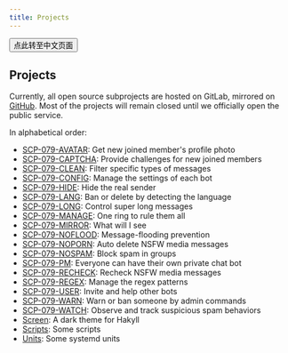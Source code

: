 ```yaml
---
title: Projects
---
```


<button onmouseover="PlaySound('totop1')" onmouseout="StopSound('totop1')" onclick="window.location.href = '/projects-zh/';" class="zh">点此转至中文页面</button>

## Projects

Currently, all open source subprojects are hosted on GitLab, mirrored on [GitHub](https://github.com/scp-079). Most of the projects will remain closed until we officially open the public service.

In alphabetical order:

- [SCP-079-AVATAR](https://github.com/scp-079/scp-079-avatar): 
Get new joined member's profile photo
- [SCP-079-CAPTCHA](https://github.com/scp-079/scp-079-captcha):
Provide challenges for new joined members
- [SCP-079-CLEAN](https://github.com/scp-079/scp-079-clean): 
Filter specific types of messages
- [SCP-079-CONFIG](https://github.com/scp-079/scp-079-config): 
Manage the settings of each bot
- [SCP-079-HIDE](https://github.com/scp-079/scp-079-hide): 
Hide the real sender
- [SCP-079-LANG](https://github.com/scp-079/scp-079-lang): 
Ban or delete by detecting the language
- [SCP-079-LONG](https://github.com/scp-079/scp-079-long): 
Control super long messages
- [SCP-079-MANAGE](https://github.com/scp-079/scp-079-manage): 
One ring to rule them all
- [SCP-079-MIRROR](https://github.com/scp-079/scp-079-mirror): 
What will I see
- [SCP-079-NOFLOOD](https://github.com/scp-079/scp-079-noflood): 
Message-flooding prevention
- [SCP-079-NOPORN](https://github.com/scp-079/scp-079-noporn): 
Auto delete NSFW media messages
- [SCP-079-NOSPAM](https://github.com/scp-079/scp-079-nospam): 
Block spam in groups
- [SCP-079-PM](https://github.com/scp-079/scp-079-pm): 
Everyone can have their own private chat bot
- [SCP-079-RECHECK](https://github.com/scp-079/scp-079-recheck): 
Recheck NSFW media messages
- [SCP-079-REGEX](https://github.com/scp-079/scp-079-regex): 
Manage the regex patterns
- [SCP-079-USER](https://github.com/scp-079/scp-079-user): 
Invite and help other bots
- [SCP-079-WARN](https://github.com/scp-079/scp-079-warn): 
Warn or ban someone by admin commands
- [SCP-079-WATCH](https://github.com/scp-079/scp-079-watch): 
Observe and track suspicious spam behaviors
- [Screen](https://github.com/scp-079/screen): 
A dark theme for Hakyll
- [Scripts](https://github.com/scp-079/scripts): 
Some scripts
- [Units](https://github.com/scp-079/units): 
Some systemd units

<audio src="/audio/page/projects.ogg" autoplay></audio>
